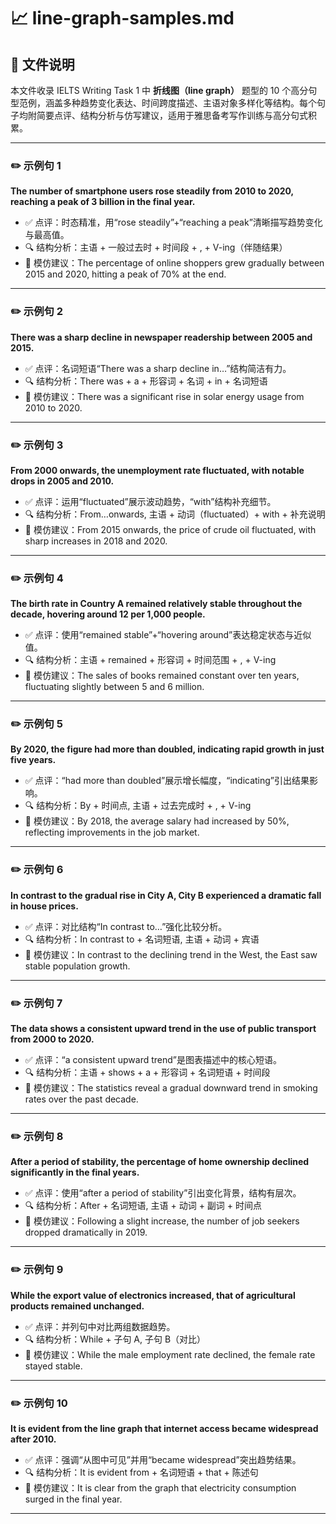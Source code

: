 # 📈 line-graph-samples.md

## 📘 文件说明
本文件收录 IELTS Writing Task 1 中 **折线图（line graph）** 题型的 10 个高分句型范例，涵盖多种趋势变化表达、时间跨度描述、主语对象多样化等结构。每个句子均附简要点评、结构分析与仿写建议，适用于雅思备考写作训练与高分句式积累。

---

### ✏️ 示例句 1
**The number of smartphone users rose steadily from 2010 to 2020, reaching a peak of 3 billion in the final year.**

- ✅ 点评：时态精准，用“rose steadily”+“reaching a peak”清晰描写趋势变化与最高值。
- 🔍 结构分析：主语 + 一般过去时 + 时间段 + , + V-ing（伴随结果）
- 📝 模仿建议：The percentage of online shoppers grew gradually between 2015 and 2020, hitting a peak of 70% at the end.

---

### ✏️ 示例句 2
**There was a sharp decline in newspaper readership between 2005 and 2015.**

- ✅ 点评：名词短语“There was a sharp decline in…”结构简洁有力。
- 🔍 结构分析：There was + a + 形容词 + 名词 + in + 名词短语
- 📝 模仿建议：There was a significant rise in solar energy usage from 2010 to 2020.

---

### ✏️ 示例句 3
**From 2000 onwards, the unemployment rate fluctuated, with notable drops in 2005 and 2010.**

- ✅ 点评：运用“fluctuated”展示波动趋势，“with”结构补充细节。
- 🔍 结构分析：From…onwards, 主语 + 动词（fluctuated）+ with + 补充说明
- 📝 模仿建议：From 2015 onwards, the price of crude oil fluctuated, with sharp increases in 2018 and 2020.

---

### ✏️ 示例句 4
**The birth rate in Country A remained relatively stable throughout the decade, hovering around 12 per 1,000 people.**

- ✅ 点评：使用“remained stable”+“hovering around”表达稳定状态与近似值。
- 🔍 结构分析：主语 + remained + 形容词 + 时间范围 + , + V-ing
- 📝 模仿建议：The sales of books remained constant over ten years, fluctuating slightly between 5 and 6 million.

---

### ✏️ 示例句 5
**By 2020, the figure had more than doubled, indicating rapid growth in just five years.**

- ✅ 点评：“had more than doubled”展示增长幅度，“indicating”引出结果影响。
- 🔍 结构分析：By + 时间点, 主语 + 过去完成时 + , + V-ing
- 📝 模仿建议：By 2018, the average salary had increased by 50%, reflecting improvements in the job market.

---

### ✏️ 示例句 6
**In contrast to the gradual rise in City A, City B experienced a dramatic fall in house prices.**

- ✅ 点评：对比结构“In contrast to…”强化比较分析。
- 🔍 结构分析：In contrast to + 名词短语, 主语 + 动词 + 宾语
- 📝 模仿建议：In contrast to the declining trend in the West, the East saw stable population growth.

---

### ✏️ 示例句 7
**The data shows a consistent upward trend in the use of public transport from 2000 to 2020.**

- ✅ 点评：“a consistent upward trend”是图表描述中的核心短语。
- 🔍 结构分析：主语 + shows + a + 形容词 + 名词短语 + 时间段
- 📝 模仿建议：The statistics reveal a gradual downward trend in smoking rates over the past decade.

---

### ✏️ 示例句 8
**After a period of stability, the percentage of home ownership declined significantly in the final years.**

- ✅ 点评：使用“after a period of stability”引出变化背景，结构有层次。
- 🔍 结构分析：After + 名词短语, 主语 + 动词 + 副词 + 时间点
- 📝 模仿建议：Following a slight increase, the number of job seekers dropped dramatically in 2019.

---

### ✏️ 示例句 9
**While the export value of electronics increased, that of agricultural products remained unchanged.**

- ✅ 点评：并列句中对比两组数据趋势。
- 🔍 结构分析：While + 子句 A, 子句 B（对比）
- 📝 模仿建议：While the male employment rate declined, the female rate stayed stable.

---

### ✏️ 示例句 10
**It is evident from the line graph that internet access became widespread after 2010.**

- ✅ 点评：强调“从图中可见”并用“became widespread”突出趋势结果。
- 🔍 结构分析：It is evident from + 名词短语 + that + 陈述句
- 📝 模仿建议：It is clear from the graph that electricity consumption surged in the final year.

---

